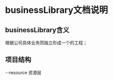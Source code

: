 # businessLibrary文档说明

## businessLibrary含义
根据公司具体业务而独立形成一个的工程；

## 项目结构
--resource              资源层
